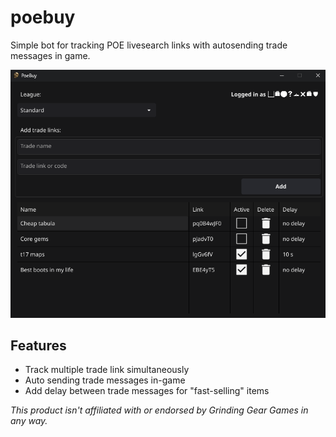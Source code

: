 # poebuy

Simple bot for tracking POE livesearch links with autosending trade messages in game.

![App screenshot 1](Screenshot1.png)


## Features

- Track multiple trade link simultaneously
- Auto sending trade messages in-game
- Add delay between trade messages for "fast-selling" items

*This product isn't affiliated with or endorsed by Grinding Gear Games in any way.*